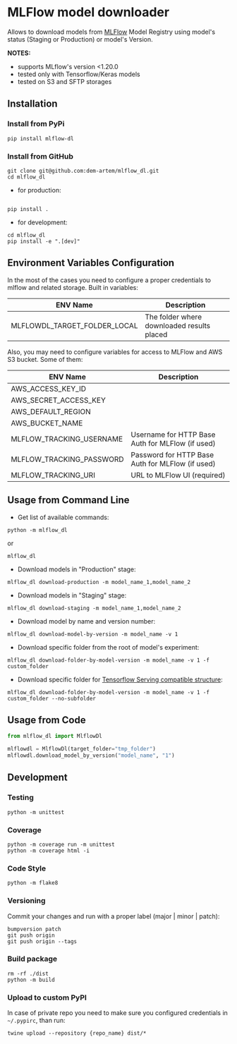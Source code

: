 # MLFlow model downloader
Allows to download models from [MLFlow](https://mlflow.org/) Model Registry using model's status (Staging or Production) or model's Version.

**NOTES:** 
- supports MLflow's version <1.20.0
- tested only with Tensorflow/Keras models
- tested on S3 and SFTP storages

## Installation

### Install from PyPi

```shell
pip install mlflow-dl
```

### Install from GitHub

```shell
git clone git@github.com:dem-artem/mlflow_dl.git
cd mlflow_dl
```

 - for production:

```shell

pip install .
```

 - for development:

```shell
cd mlflow_dl
pip install -e ".[dev]"
```

## Environment Variables Configuration

In the most of the cases you need to configure a proper credentials to mlflow and related storage.
Built in variables:

| ENV Name                     | Description                       
|------------------------------|-----------------------------------|
| MLFLOWDL_TARGET_FOLDER_LOCAL | The folder where downloaded results placed 

Also, you may need to configure variables for access to MLFlow and AWS S3 bucket. Some of them:

| ENV Name                         | Description                                                                                                                  |
|----------------------------------|---------------------------------------|
| AWS_ACCESS_KEY_ID                |
| AWS_SECRET_ACCESS_KEY            |
| AWS_DEFAULT_REGION               |
| AWS_BUCKET_NAME                  |
| MLFLOW_TRACKING_USERNAME         | Username for HTTP Base Auth for MLFlow (if used)
| MLFLOW_TRACKING_PASSWORD         | Password for HTTP Base Auth for MLFlow (if used)
| MLFLOW_TRACKING_URI              | URL to MLFlow UI (required)

## Usage from Command Line

- Get list of available commands:

```shell
python -m mlflow_dl
```

or

```shell
mlflow_dl
```

- Download models in "Production" stage:

```shell
mlflow_dl download-production -m model_name_1,model_name_2
```

- Download models in "Staging" stage:

```shell
mlflow_dl download-staging -m model_name_1,model_name_2
```

- Download model by name and version number:

```shell
mlflow_dl download-model-by-version -m model_name -v 1
```

- Download specific folder from the root of model's experiment:

```shell
mlflow_dl download-folder-by-model-version -m model_name -v 1 -f custom_folder
```

- Download specific folder for [Tensorflow Serving compatible structure](https://www.tensorflow.org/tfx/serving/serving_basic#load_exported_model_with_standard_tensorflow_modelserver):

```shell
mlflow_dl download-folder-by-model-version -m model_name -v 1 -f custom_folder --no-subfolder
```

## Usage from Code

```python
from mlflow_dl import MlflowDl

mlflowdl = MlflowDl(target_folder="tmp_folder")
mlflowdl.download_model_by_version("model_name", "1")
```

## Development

### Testing

```shell
python -m unittest
```

### Coverage

```shell
python -m coverage run -m unittest
python -m coverage html -i
```

### Code Style

```shell
python -m flake8
```

### Versioning

Commit your changes and run with a proper label (major | minor | patch):

```shell
bumpversion patch
git push origin
git push origin --tags
```

### Build package

```shell
rm -rf ./dist
python -m build
```

### Upload to custom PyPI
In case of private repo you need to make sure you configured credentials in `~/.pypirc`, than run:

```shell
twine upload --repository {repo_name} dist/* 
```
